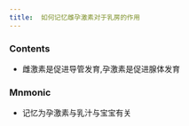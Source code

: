 ```yaml
---
title:  如何记忆雌孕激素对于乳房的作用
--- 
```


### Contents
- 雌激素是促进导管发育,孕激素是促进腺体发育

### Mnmonic
- 记忆为孕激素与乳汁与宝宝有关
